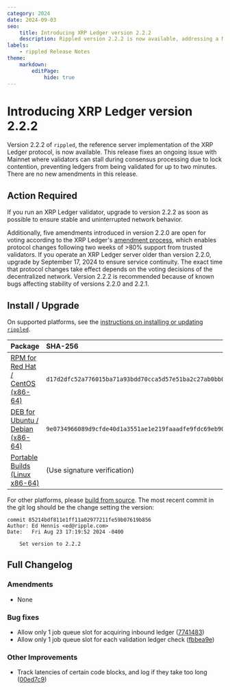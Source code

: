 ```yaml
---
category: 2024
date: 2024-09-03
seo:
    title: Introducing XRP Ledger version 2.2.2
    description: Rippled version 2.2.2 is now available, addressing a Mainnet issue that caused validators to stall during consensus. Learn more about this release.
labels:
    - rippled Release Notes
theme:
    markdown:
        editPage:
            hide: true
---
```

# Introducing XRP Ledger version 2.2.2

Version 2.2.2 of `rippled`, the reference server implementation of the XRP Ledger protocol, is now available. This release fixes an ongoing issue with Mainnet where validators can stall during consensus processing due to lock contention, preventing ledgers from being validated for up to two minutes. There are no new amendments in this release.

<!-- BREAK -->


## Action Required

If you run an XRP Ledger validator, upgrade to version 2.2.2 as soon as possible to ensure stable and uninterrupted network behavior.

Additionally, five amendments introduced in version 2.2.0 are open for voting according to the XRP Ledger's [amendment process](https://xrpl.org/amendments.html), which enables protocol changes following two weeks of >80% support from trusted validators. If you operate an XRP Ledger server older than version 2.2.0, upgrade by September 17, 2024 to ensure service continuity. The exact time that protocol changes take effect depends on the voting decisions of the decentralized network. Version 2.2.2 is recommended because of known bugs affecting stability of versions 2.2.0 and 2.2.1.


## Install / Upgrade

On supported platforms, see the [instructions on installing or updating `rippled`](../../docs/infrastructure/installation/index.md).

| Package | SHA-256 |
|:--------|:--------|
| [RPM for Red Hat / CentOS (x86-64)](https://repos.ripple.com/repos/rippled-rpm/stable/rippled-2.2.2-1.el7.x86_64.rpm) | `d17d2dfc52a776015ba71a93bdd70cca5d57e51ba2c27ab0bb01afe6b645d3f0` |
| [DEB for Ubuntu / Debian (x86-64)](https://repos.ripple.com/repos/rippled-deb/pool/stable/rippled_2.2.2-1_amd64.deb) | `9e0734966089d9cfde40d1a3551ae1e219faaadfe9fdc69eb900c6cb5024d658` |
| [Portable Builds (Linux x86-64)](https://github.com/XRPLF/rippled-portable-builds) | (Use signature verification) |

For other platforms, please [build from source](https://github.com/ripple/rippled/tree/master/Builds). The most recent commit in the git log should be the change setting the version:

```text
commit 85214bdf811e1ff11a02977211fe59b07619b856
Author: Ed Hennis <ed@ripple.com>
Date:   Fri Aug 23 17:19:52 2024 -0400

    Set version to 2.2.2
```


## Full Changelog

### Amendments

- None

### Bug fixes

- Allow only 1 job queue slot for acquiring inbound ledger ([7741483](https://github.com/XRPLF/rippled/commit/774148389467781aca7c01bac90af2fba870570c))
- Allow only 1 job queue slot for each validation ledger check ([fbbea9e](https://github.com/XRPLF/rippled/commit/fbbea9e6e25795a8a6bd1bf64b780771933a9579))

### Other Improvements

-  Track latencies of certain code blocks, and log if they take too long ([00ed7c9](https://github.com/XRPLF/rippled/commit/00ed7c942436f02644a13169002b5123f4e2a116))

